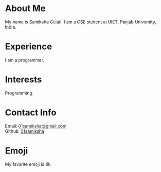 # About Me
My name is Samiksha Gulati. I am a CSE student at UIET, Panjab University, India.
# Experience
I am a programmer.
# Interests
Programming.
# Contact Info
Email: [01samiksha@gmail.com](mailto:01samiksha@gmail.com)  
Github: [01samiksha](https://github.com/01samiksha)
# Emoji
My favorite emoji is :smile:.
